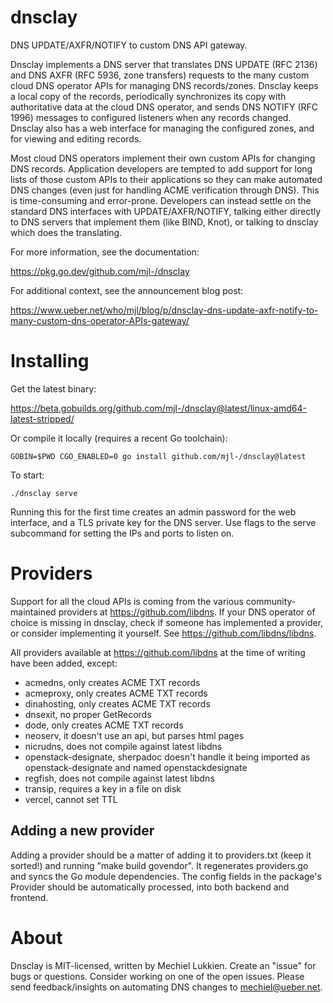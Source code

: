 # dnsclay

DNS UPDATE/AXFR/NOTIFY to custom DNS API gateway.

Dnsclay implements a DNS server that translates DNS UPDATE (RFC 2136) and DNS
AXFR (RFC 5936, zone transfers) requests to the many custom cloud DNS operator
APIs for managing DNS records/zones. Dnsclay keeps a local copy of the records,
periodically synchronizes its copy with authoritative data at the cloud DNS
operator, and sends DNS NOTIFY (RFC 1996) messages to configured listeners
when any records changed. Dnsclay also has a web interface for managing the
configured zones, and for viewing and editing records.

Most cloud DNS operators implement their own custom APIs for changing DNS
records. Application developers are tempted to add support for long lists of
those custom APIs to their applications so they can make automated DNS changes
(even just for handling ACME verification through DNS). This is time-consuming
and error-prone. Developers can instead settle on the standard DNS interfaces
with UPDATE/AXFR/NOTIFY, talking either directly to DNS servers that implement
them (like BIND, Knot), or talking to dnsclay which does the translating.

For more information, see the documentation:

https://pkg.go.dev/github.com/mjl-/dnsclay

For additional context, see the announcement blog post:

https://www.ueber.net/who/mjl/blog/p/dnsclay-dns-update-axfr-notify-to-many-custom-dns-operator-APIs-gateway/


# Installing

Get the latest binary:

https://beta.gobuilds.org/github.com/mjl-/dnsclay@latest/linux-amd64-latest-stripped/

Or compile it locally (requires a recent Go toolchain):

	GOBIN=$PWD CGO_ENABLED=0 go install github.com/mjl-/dnsclay@latest

To start:

	./dnsclay serve

Running this for the first time creates an admin password for the web interface,
and a TLS private key for the DNS server. Use flags to the serve subcommand for
setting the IPs and ports to listen on.


# Providers

Support for all the cloud APIs is coming from the various community-maintained
providers at https://github.com/libdns. If your DNS operator of choice is
missing in dnsclay, check if someone has implemented a provider, or consider
implementing it yourself. See https://github.com/libdns/libdns.

All providers available at https://github.com/libdns at the time of writing have
been added, except:

- acmedns, only creates ACME TXT records
- acmeproxy, only creates ACME TXT records
- dinahosting, only creates ACME TXT records
- dnsexit, no proper GetRecords
- dode, only creates ACME TXT records
- neoserv, it doesn't use an api, but parses html pages
- nicrudns, does not compile against latest libdns
- openstack-designate, sherpadoc doesn't handle it being imported as openstack-designate and named openstackdesignate
- regfish, does not compile against latest libdns
- transip, requires a key in a file on disk
- vercel, cannot set TTL

## Adding a new provider

Adding a provider should be a matter of adding it to providers.txt (keep it
sorted!) and running "make build govendor". It regenerates providers.go and
syncs the Go module dependencies. The config fields in the package's Provider
should be automatically processed, into both backend and frontend.


# About

Dnsclay is MIT-licensed, written by Mechiel Lukkien. Create an "issue" for bugs
or questions. Consider working on one of the open issues.  Please send
feedback/insights on automating DNS changes to mechiel@ueber.net.
